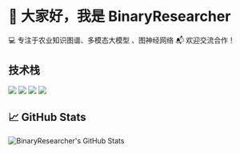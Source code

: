 # 👋 大家好，我是 BinaryResearcher

💻 专注于农业知识图谱、多模态大模型 、图神经网络 
📬 欢迎交流合作！  

## 技术栈
<img src="https://img.shields.io/badge/Python-3776AB?style=flat&logo=python&logoColor=white"/>
<img src="https://img.shields.io/badge/Docker-2496ED?style=flat&logo=docker&logoColor=white"/>
<img src="https://img.shields.io/badge/MySQL-4479A1?style=flat&logo=mysql&logoColor=white"/>
<img src="https://img.shields.io/badge/Linux System-4479A1?style=flat&logo=Linux&logoColor=white"/>


## 📈 GitHub Stats
![BinaryResearcher's GitHub Stats](https://github-readme-stats.vercel.app/api?username=BinaryResearcher&show_icons=true&theme=default)

